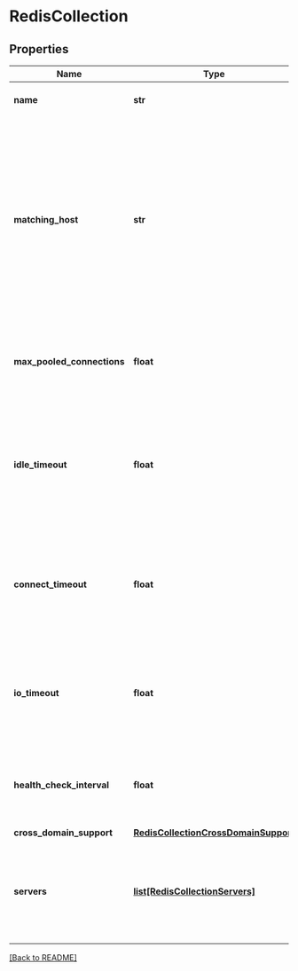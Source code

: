 # RedisCollection


## Properties

Name | Type | Description | Notes
------------ | ------------- | ------------- | -------------
**name** | **str** | The name of the redis collection.  | [optional] 
**matching\_host** | **str** | Any specific hosts (obtained from the Host header of the HTTP request) for which this collection should be used. This entry is only applicable to Redis collections being used  for storing session data.  | [optional] 
**max\_pooled\_connections** | **float** | The maximum number of pooled connections to a Redis server.  | [optional] [default to 50]
**idle\_timeout** | **float** | The maximum number of seconds a pooled connection can remain idle before the connection is closed.  | [optional] [default to 10]
**connect\_timeout** | **float** | The maximum number of seconds to wait for a connection to be established with a Redis server.  | [optional] [default to 2]
**io\_timeout** | **float** | The maximum number of seconds to wait for a valid response from a Redis server.  | [optional] [default to 30]
**health\_check\_interval** | **float** | The interval (in seconds) between health check requests sent to the Redis server.  | [optional] [default to 10]
**cross\_domain\_support** | [**RedisCollectionCrossDomainSupport**](RedisCollectionCrossDomainSupport.md) |  | [optional] 
**servers** | [**list[RedisCollectionServers]**](RedisCollectionServers.md) | Used to define the configuration for the individual Redis servers within the collection.  | [optional] 

[[Back to README]](../README.md)



